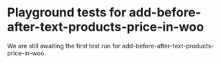 # Playground tests for add-before-after-text-products-price-in-woo
We are still awaiting the first test run for add-before-after-text-products-price-in-woo.
